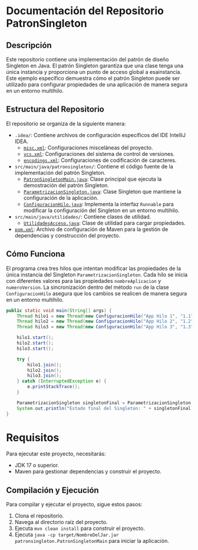 # Documentación del Repositorio PatronSingleton

## Descripción

Este repositorio contiene una implementación del patrón de diseño Singleton en Java. El patrón Singleton garantiza que una clase tenga una única instancia y proporciona un punto de acceso global a esainstancia. Este ejemplo específico demuestra cómo el patrón Singleton puede ser utilizado para configurar propiedades de una aplicación de manera segura en un entorno multihilo.

## Estructura del Repositorio

El repositorio se organiza de la siguiente manera:

- `.idea/`: Contiene archivos de configuración específicos del IDE IntelliJ IDEA.
  - [`misc.xml`](https://github.com/davidfer1112/patronsingleton/tree/main/.idea/misc.xml): Configuraciones misceláneas del proyecto.
  - [`vcs.xml`](https://github.com/davidfer1112/patronsingleton/tree/main/.idea/vcs.xml): Configuraciones del sistema de control de versiones.
  - [`encodings.xml`](https://github.com/davidfer1112/patronsingleton/tree/main/.idea/encodings.xml): Configuraciones de codificación de caracteres.
- `src/main/java/patronsingleton/`: Contiene el código fuente de la implementación del patrón Singleton.
  - [`PatronSingletonMain.java`](https://github.com/davidfer1112/patronsingleton/tree/main/src/main/java/patronsingleton/PatronSingletonMain.java): Clase principal que ejecuta la demostración del patrón Singleton.
  - [`ParametrizacionSingleton.java`](https://github.com/davidfer1112/patronsingleton/tree/main/src/main/java/patronsingleton/ParametrizacionSingleton.java): Clase Singleton que mantiene la configuración de la aplicación.
  - [`ConfiguracionHilo.java`](https://github.com/davidfer1112/patronsingleton/tree/main/src/main/java/patronsingleton/ConfiguracionHilo.java): Implementa la interfaz `Runnable` para modificar la configuración del Singleton en un entorno multihilo.
- `src/main/java/utilidades/`: Contiene clases de utilidad.
  - [`UtilidadesAcceso.java`](https://github.com/davidfer1112/patronsingleton/tree/main/src/main/java/utilidades/UtilidadesAcceso.java): Clase de utilidad para cargar propiedades.
- [`pom.xml`](https://github.com/davidfer1112/patronsingleton/tree/main/pom.xml): Archivo de configuración de Maven para la gestión de dependencias y construcción del proyecto.

## Cómo Funciona

El programa crea tres hilos que intentan modificar las propiedades de la única instancia del Singleton `ParametrizacionSingleton`. Cada hilo se inicia con diferentes valores para las propiedades `nombreAplicacion` y `numeroVersion`. La sincronización dentro del método `run` de la clase `ConfiguracionHilo` asegura que los cambios se realicen de manera segura en un entorno multihilo.

```java
public static void main(String[] args) {
    Thread hilo1 = new Thread(new ConfiguracionHilo("App Hilo 1", "1.1"));
    Thread hilo2 = new Thread(new ConfiguracionHilo("App Hilo 2", "1.2"));
    Thread hilo3 = new Thread(new ConfiguracionHilo("App Hilo 3", "1.3"));

    hilo1.start();
    hilo2.start();
    hilo3.start();

    try {
        hilo1.join();
        hilo2.join();
        hilo3.join();
    } catch (InterruptedException e) {
        e.printStackTrace();
    }

    ParametrizacionSingleton singletonFinal = ParametrizacionSingleton.getInstance();
    System.out.println("Estado final del Singleton: " + singletonFinal);
}

```

# Requisitos

Para ejecutar este proyecto, necesitarás:

- JDK 17 o superior.
- Maven para gestionar dependencias y construir el proyecto.

## Compilación y Ejecución

Para compilar y ejecutar el proyecto, sigue estos pasos:

1. Clona el repositorio.
2. Navega al directorio raíz del proyecto.
3. Ejecuta `mvn clean install` para construir el proyecto.
4. Ejecuta `java -cp target/NombreDelJar.jar patronsingleton.PatronSingletonMain` para iniciar la aplicación.
